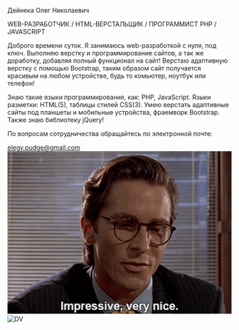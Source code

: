 Дейнека Олег Николаевич

WEB-РАЗРАБОТЧИК / HTML-ВЕРСТАЛЬЩИК / ПРОГРАММИСТ PHP / JAVASCRIPT

Доброго времени суток.
Я занимаюсь web-разработкой с нуля, под ключ.
Выполняю верстку и программирование сайтов, а так же доработку, добавляя полный функционал на сайт! Верстаю адаптивную верстку с помощью Bootstrap, 
таким образом сайт получается красивым на любом устройстве, будь то комьютер, ноутбук или телефон!

Знаю такие языки программирования, как: PHP, JavaScript. Языки разметки: HTML(5), таблицы стилей CSS(3).
Умею верстать адаптивные сайты под планшеты и мобильные устройства, фраемворк Bootstrap. Также знаю библиотеку jQuery!

По вопросам сотрудничества обращайтесь по электронной почте:

elegy.pudge@gmail.com
![Impressive](tenor.png)
![DV](XQcn7RHU7Xw.png)
